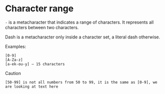 # Character range

`-` is a metacharacter that indicates a range of characters. It represents all characters between two characters.

Dash is a metacharacter only inside a character set, a literal dash otherwise.

Examples:

```text
[0-9]
[A-Za-z]
[a-ek-ou-y] — 15 characters
```

Caution

```text
[50-99] is not all numbers from 50 to 99, it is the same as [0-9], we are looking at text here
```
